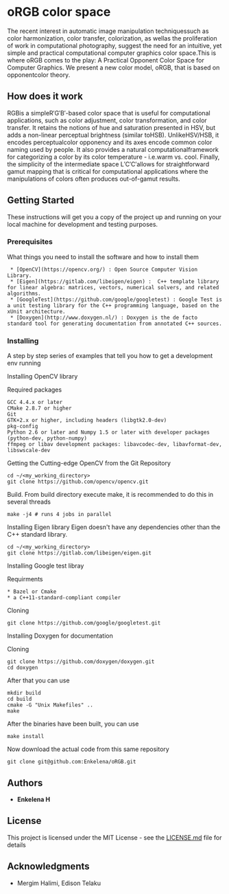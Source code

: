 # oRGB color space

The  recent  interest  in  automatic  image  manipulation  techniquessuch  as  color  harmonization,  color  transfer,  colorization,  as  wellas the proliferation of work in computational photography, suggest the need for an intuitive, yet simple and practical computational computer graphics color space.This is where oRGB comes to the play: A Practical Opponent Color Space for Computer Graphics. We present a new color model, oRGB, that is based on opponentcolor  theory.

## How does it work 

RGBis a simpleR′G′B′-based color space that is useful for computational applications, such as color adjustment, color transformation, and color transfer.  It retains the notions of hue and saturation presented in HSV, but adds a non-linear perceptual brightness (similar toHSB). UnlikeHSV/HSB, it encodes perceptualcolor opponency and its axes encode common color naming used by people. It also provides a natural computationalframework for categorizing a color by its color temperature - i.e.warm  vs.  cool.   Finally,  the  simplicity  of  the  intermediate  space L′C′C′allows for straightforward gamut mapping that is critical for computational applications where the manipulations of colors often produces out-of-gamut results.

## Getting Started

These instructions will get you a copy of the project up and running on your local machine for development and testing purposes. 

### Prerequisites

What things you need to install the software and how to install them

```
 * [OpenCV](https://opencv.org/) : Open Source Computer Vision Library.
 * [Eigen](https://gitlab.com/libeigen/eigen) :  C++ template library for linear algebra: matrices, vectors, numerical solvers, and related algorithms.
 * [GoogleTest](https://github.com/google/googletest) : Google Test is a unit testing library for the C++ programming language, based on the xUnit architecture. 
 * [Doxygen](http://www.doxygen.nl/) : Doxygen is the de facto standard tool for generating documentation from annotated C++ sources.
```

### Installing

A step by step series of examples that tell you how to get a development env running

Installing OpenCV library

Required packages

```
GCC 4.4.x or later
CMake 2.8.7 or higher
Git
GTK+2.x or higher, including headers (libgtk2.0-dev)
pkg-config
Python 2.6 or later and Numpy 1.5 or later with developer packages (python-dev, python-numpy)
ffmpeg or libav development packages: libavcodec-dev, libavformat-dev, libswscale-dev
```

Getting the Cutting-edge OpenCV from the Git Repository
```
cd ~/<my_working_directory>
git clone https://github.com/opencv/opencv.git
```

Build. From build directory execute make, it is recommended to do this in several threads

```
make -j4 # runs 4 jobs in parallel
```
Installing Eigen library
Eigen doesn't have any dependencies other than the C++ standard library. 
```
cd ~/<my_working_directory>
git clone https://gitlab.com/libeigen/eigen.git
```

Installing Google test libray

Requirments
```
* Bazel or Cmake
* a C++11-standard-compliant compiler
```
Cloning
```
git clone https://github.com/google/googletest.git
```

Installing Doxygen for documentation

Cloning
```
git clone https://github.com/doxygen/doxygen.git
cd doxygen
```
After that you can use
```
mkdir build
cd build
cmake -G "Unix Makefiles" ..
make
```
After the binaries have been built, you can use
```
make install
```

Now download the actual code from this same repository
```
git clone git@github.com:Enkelena/oRGB.git
```
## Authors

* **Enkelena H** 

## License

This project is licensed under the MIT License - see the [LICENSE.md](LICENSE.md) file for details

## Acknowledgments

* Mergim Halimi, Edison Telaku

